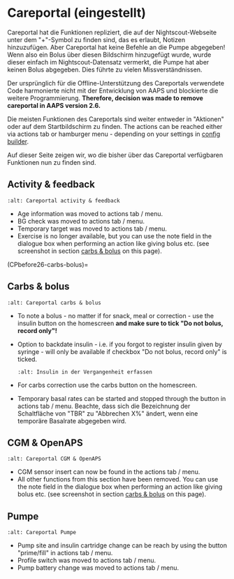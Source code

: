 # Careportal (eingestellt)

Careportal hat die Funktionen repliziert, die auf der Nightscout-Webseite unter dem "+"-Symbol zu finden sind, das es erlaubt, Notizen hinzuzufügen. Aber Careportal hat keine Befehle an die Pumpe abgegeben! Wenn also ein Bolus über diesen Bildschirm hinzugefügt wurde, wurde dieser einfach im Nightscout-Datensatz vermerkt, die Pumpe hat aber keinen Bolus abgegeben. Dies führte zu vielen Missverständnissen.

Der ursprünglich für die Offline-Unterstützung des Careportals verwendete Code harmonierte nicht mit der Entwicklung von AAPS und blockierte die weitere Programmierung. **Therefore, decision was made to remove careportal in AAPS version 2.6.**

Die meisten Funktionen des Careportals sind weiter entweder in "Aktionen" oder auf dem Startbildschirm zu finden. The actions can be reached either via actions tab or hamburger menu - depending on your settings in [config builder](../Configuration/Config-Builder.md).

Auf dieser Seite zeigen wir, wo die bisher über das Careportal verfügbaren Funktionen nun zu finden sind.

## Activity & feedback

```{image} ../images/Careportal_25_26_1_IIb.png
:alt: Careportal activity & feedback
```

- Age information was moved to actions tab / menu.
- BG check was moved to actions tab / menu.
- Temporary target was moved to actions tab / menu.
- Exercise is no longer available, but you can use the note field in the dialogue box when performing an action like giving bolus etc. (see screenshot in section [carbs & bolus](CPbefore26-carbs-bolus) on this page).

(CPbefore26-carbs-bolus)=

## Carbs & bolus

```{image} ../images/Careportal_25_26_2_IIa.png
:alt: Careportal carbs & bolus
```

- To note a bolus - no matter if for snack, meal or correction - use the insulin button on the homescreen **and make sure to tick "Do not bolus, record only"!**

- Option to backdate insulin - i.e. if you forgot to register insulin given by syringe - will only be available if checkbox "Do not bolus, record only" is ticked.

  ```{image} ../images/Careportal_25_26_5.png
  :alt: Insulin in der Vergangenheit erfassen
  ```

- For carbs correction use the carbs button on the homescreen.

- Temporary basal rates can be started and stopped through the button in actions tab / menu. Beachte, dass sich die Bezeichnung der Schaltfläche von "TBR" zu "Abbrechen X%" ändert, wenn eine temporäre Basalrate abgegeben wird.

## CGM & OpenAPS

```{image} ../images/Careportal_25_26_3_IIa.png
:alt: Careportal CGM & OpenAPS
```

- CGM sensor insert can now be found in the actions tab / menu.
- All other functions from this section have been removed. You can use the note field in the dialogue box when performing an action like giving bolus etc. (see screenshot in section [carbs & bolus](CPbefore26-carbs-bolus) on this page).

## Pumpe

```{image} ../images/Careportal_25_26_4_IIb.png
:alt: Careportal Pumpe
```

- Pump site and insulin cartridge change can be reach by using the button "prime/fill" in actions tab / menu.
- Profile switch was moved to actions tab / menu.
- Pump battery change was moved to actions tab / menu.
